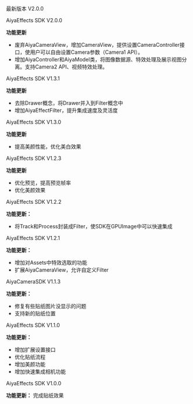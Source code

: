 最新版本 V2.0.0

AiyaEffects SDK V2.0.0
>
**功能更新**
- 废弃AiyaCameraView，增加CameraView，提供设置CameraController接口，使用户可以自由设置Camera参数（Camera1 API）。
- 增加AiyaController和AiyaModel类，将图像数据源、特效处理及展示视图分离。支持Camera2 API、视频特效处理。

AiyaEffects SDK V1.3.1
>
**功能更新**
- 去除Drawer概念，将Drawer并入到Filter概念中
- 增加AiyaEffectFilter，提升集成速度及灵活度

AiyaEffects SDK V1.3.0
>
**功能更新**
- 提高美颜性能，优化美白效果

AiyaEffects SDK V1.2.3
>
**功能更新**
- 优化预览，提高预览帧率
- 优化美颜效果

AiyaEffects SDK V1.2.2
>
**功能更新：**
- 将Track和Process封装成Filter，使SDK在GPUImage中可以快速集成

AiyaEffects SDK V1.2.1
>
**功能更新：**
- 增加对Assets中特效选取的功能
- 扩展AiyaCameraView，允许自定义Filter

AiyaCameraSDK V1.1.3
>
**功能更新：**
- 修复有些贴纸图片没显示的问题
- 支持新的贴纸位置

AiyaEffects SDK V1.1.0
>
**功能更新：**
- 增加扩展设置接口
- 优化贴纸流程
- 增加美颜功能
- 增加快速集成相机功能

AiyaEffects SDK V1.0.0
>
**功能更新：**
完成贴纸效果